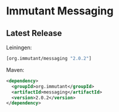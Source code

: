 # Immutant Messaging

## Latest Release

Leiningen:

``` clj
[org.immutant/messaging "2.0.2"]
```

Maven:

``` xml
<dependency>
  <groupId>org.immutant</groupId>
  <artifactId>messaging</artifactId>
  <version>2.0.2</version>
</dependency>
```
